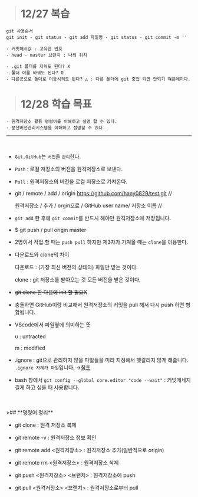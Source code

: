 
># 12/27 **복습** 
    git 사용순서
    git init - git status - git add 파일명 - git status - git commit -m ''

    - 커밋해쉬값 : 고유한 번호
    - head - master 브랜치 : 나의 위치

    - .git 폴더를 지워도 된다? X
    - 폴더 이름 바꿔도 된다? O
    - 다른곳으로 폴더로 이동시켜도 된다? △ : 다른 폴더에 git 중첩 되면 안되기 떄문에이다.

># 12/28 **학습 목표**

    - 원격저장소 활용 명령어를 이해하고 설명 할 수 있다.
    - 분산버전관리시스템을 이해하고 설명할 수 있다.
___
<br>

- `Git,GitHub`는 `버전`을 `관리`한다.

- `Push` : 로컬 저장소의 버전을 원격저장소로 보낸다.

- `Pull` : 원격저장소의 버전을 로컬 저장소로 가져온다.

- git / remote / add / origin https://github.com/hany0829/test.git //
 
  원격저장소 / 추가 / orgin으로 / GitHub user name/ 저장소 이름 //

-  `git add` 한 후에 `git commit`를 반드시 해야만 원격저장소에 저장됩니다.

- $ git push / pull origin master

- 2명이서 작업 할 때는 `push pull` 하지만 제3자가 가져올 때는 `clone`을 이용한다.

- 다운로드와 clone의 차이
    
    다운로드 : (가장 최신 버전의 상태의) 파일만 받는 것이다.
    
    clone : git 저장소를 받아오는 것 모든 버전을 받은 것이다.


- ~~git clone 한 다음에 init 할 필요X~~

- 충돌하면 GitHub이랑 비교해서 원격저장소의 커밋을 pull 해서 다시 push 하면 병합됩니다.
- VScode에서 파일옆에 의미하는 뜻

    u : untracted

    m : modified

- .ignore : git으로 관리하지 않을 파일들을 미리 지정해서 헷갈리지 않게 해줍니다. `.ignore 자체가 파일`입니다.
→[참조](https://www.toptal.com/developers/gitignore/)

- bash 창에서 `git config --global core.editor "code --wait"` :  커밋메세지 길게 하고 싶을 때 사용합니다.
<br>
<br>
>## **명령어 정리**
<br>

- git clone <url> : 원격 저장소 복제

- git remote -v : 원격저장소 정보 확인

- git remote add <원격저장소> <url> : 원격저장소 추가(일반적으로 origin)

- git remote rm <원격저장소> : 원격저장소 삭제

- git push <원격저장소> <브랜치> : 원격저장소에 push

- git pull <원격저장소> <브랜치> : 원격저장소로부터 pull


